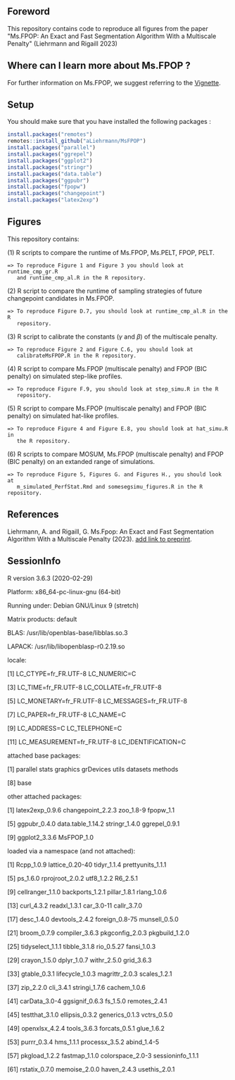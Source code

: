 ## Foreword

This repository contains code to reproduce all figures from the paper "Ms.FPOP: 
An Exact and Fast Segmentation Algorithm With a Multiscale Penalty" (Liehrmann 
and Rigaill 2023) 

## Where can I learn more about Ms.FPOP ?

For further information on Ms.FPOP, we suggest referring to the 
[Vignette](https://aliehrmann.github.io/MsFPOP/index.html).

## Setup

You should make sure that you have installed the following packages : 
``` r
install.packages("remotes")
remotes::install_github("aLiehrmann/MsFPOP")
install.packages("parallel")
install.packages("ggrepel")
install.packages("ggplot2")
install.packages("stringr")
install.packages("data.table")
install.packages("ggpubr")
install.packages("fpopw")
install.packages("changepoint")
install.packages("latex2exp")
```

## Figures
  
This repository contains: 

(1) R scripts to compare the runtime of Ms.FPOP, Ms.PELT, FPOP, PELT.

    => To reproduce Figure 1 and Figure 3 you should look at runtime_cmp_gr.R 
       and runtime_cmp_al.R in the R repository. 

(2) R script to compare the runtime of sampling strategies of future changepoint 
    candidates in Ms.FPOP.

    => To reproduce Figure D.7, you should look at runtime_cmp_al.R in the R 
       repository.
    
(3) R script to calibrate the constants ($\gamma$ and $\beta$) of the multiscale
    penalty. 

    => To reproduce Figure 2 and Figure C.6, you should look at 
       calibrateMsFPOP.R in the R repository.
    
(4) R script to compare Ms.FPOP (multiscale penalty) and FPOP (BIC penalty) on 
    simulated step-like profiles.

    => To reproduce Figure F.9, you should look at step_simu.R in the R 
       repository.
    
(5) R script to compare Ms.FPOP (multiscale penalty) and FPOP (BIC penalty) on 
    simulated hat-like profiles.

    => To reproduce Figure 4 and Figure E.8, you should look at hat_simu.R in 
       the R repository.

(6) R scripts to compare MOSUM, Ms.FPOP (multiscale penalty) and FPOP (BIC penalty)
    on an extanded range of simulations.
    
    => To reproduce Figure 5, Figures G. and Figures H., you should look at 
       m_simulated_PerfStat.Rmd and somesegsimu_figures.R in the R repository.
    
    
## References

Liehrmann, A. and Rigaill, G. Ms.Fpop: An Exact and Fast Segmentation
Algorithm With a Multiscale Penalty (2023). [add link to preprint]().

## SessionInfo

R version 3.6.3 (2020-02-29)

Platform: x86_64-pc-linux-gnu (64-bit)

Running under: Debian GNU/Linux 9 (stretch)

Matrix products: default

BLAS:   /usr/lib/openblas-base/libblas.so.3

LAPACK: /usr/lib/libopenblasp-r0.2.19.so

locale:

 [1] LC_CTYPE=fr_FR.UTF-8       LC_NUMERIC=C
               
 [3] LC_TIME=fr_FR.UTF-8        LC_COLLATE=fr_FR.UTF-8
     
 [5] LC_MONETARY=fr_FR.UTF-8    LC_MESSAGES=fr_FR.UTF-8
    
 [7] LC_PAPER=fr_FR.UTF-8       LC_NAME=C
                  
 [9] LC_ADDRESS=C               LC_TELEPHONE=C
             
[11] LC_MEASUREMENT=fr_FR.UTF-8 LC_IDENTIFICATION=C
       

attached base packages:

[1] parallel  stats     graphics  grDevices utils     datasets  methods
  
[8] base
     

other attached packages:

 [1] latex2exp_0.9.6   changepoint_2.2.3 zoo_1.8-9         fpopw_1.1
         
 [5] ggpubr_0.4.0      data.table_1.14.2 stringr_1.4.0     ggrepel_0.9.1
     
 [9] ggplot2_3.3.6     MsFPOP_1.0
        

loaded via a namespace (and not attached):

 [1] Rcpp_1.0.9        lattice_0.20-40   tidyr_1.1.4       prettyunits_1.1.1
 
 [5] ps_1.6.0          rprojroot_2.0.2   utf8_1.2.2        R6_2.5.1
          
 [9] cellranger_1.1.0  backports_1.2.1   pillar_1.8.1      rlang_1.0.6
       
[13] curl_4.3.2        readxl_1.3.1      car_3.0-11        callr_3.7.0
      
[17] desc_1.4.0        devtools_2.4.2    foreign_0.8-75    munsell_0.5.0
    
[21] broom_0.7.9       compiler_3.6.3    pkgconfig_2.0.3   pkgbuild_1.2.0
   
[25] tidyselect_1.1.1  tibble_3.1.8      rio_0.5.27        fansi_1.0.3
      
[29] crayon_1.5.0      dplyr_1.0.7       withr_2.5.0       grid_3.6.3
       
[33] gtable_0.3.1      lifecycle_1.0.3   magrittr_2.0.3    scales_1.2.1
     
[37] zip_2.2.0         cli_3.4.1         stringi_1.7.6     cachem_1.0.6
     
[41] carData_3.0-4     ggsignif_0.6.3    fs_1.5.0          remotes_2.4.1
    
[45] testthat_3.1.0    ellipsis_0.3.2    generics_0.1.3    vctrs_0.5.0
      
[49] openxlsx_4.2.4    tools_3.6.3       forcats_0.5.1     glue_1.6.2
       
[53] purrr_0.3.4       hms_1.1.1         processx_3.5.2    abind_1.4-5
      
[57] pkgload_1.2.2     fastmap_1.1.0     colorspace_2.0-3  sessioninfo_1.1.1

[61] rstatix_0.7.0     memoise_2.0.0     haven_2.4.3       usethis_2.0.1
